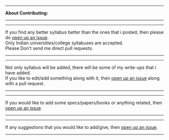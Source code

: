 ***
<b>About Contributing:</b>
***
***
If you find any better syllabus better than the ones that i posted, then please do <a href="https://github.com/Geek-Research-Lab/networking/issues/new">open up an issue</a>.
<br>
Only Indian universities/college syllabuses are accepted.
<br>
Please Don't send me direct pull requests.
***
***
Not only syllabus will be added, there will be some of my write-ups that i have added. <br>
If you like to edit/add something along with it, then <a href="https://github.com/Geek-Research-Lab/networking/issues/new">open up an issue</a> along with a pull request.
***
***
If you would like to add some specs/papers/books or anything related, then <a href="https://github.com/Geek-Research-Lab/networking/issues/new">open up an issue</a>.
***
***
If any suggestions that you would like to add/give, then <a href="https://github.com/Geek-Research-Lab/networking/issues/new">open up an issue</a>.
***